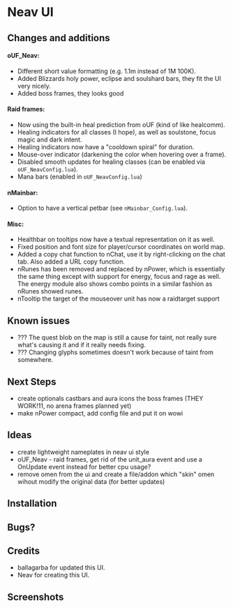 # Neav UI

## Changes and additions

#### oUF_Neav:

- Different short value formatting (e.g. 1.1m instead of 1M 100K).
- Added Blizzards holy power, eclipse and soulshard bars, they fit the UI very nicely.
- Added boss frames, they looks good 

#### Raid frames:

- Now using the built-in heal prediction from oUF (kind of like healcomm).
- Healing indicators for all classes (I hope), as well as soulstone, focus magic and dark intent.
- Healing indicators now have a "cooldown spiral" for duration.
- Mouse-over indicator (darkening the color when hovering over a frame).
- Disabled smooth updates for healing classes (can be enabled via `oUF_NeavConfig.lua`).
- Mana bars (enabled in `oUF_NeavConfig.lua`)

#### nMainbar:

- Option to have a vertical petbar (see `nMainbar_Config.lua`).

#### Misc:

- Healthbar on tooltips now have a textual representation on it as well.
- Fixed position and font size for player/cursor coordinates on world map.
- Added a copy chat function to nChat, use it by right-clicking on the chat tab. Also added a URL copy function.
- nRunes has been removed and replaced by nPower, which is essentially the same thing except with support for energy, focus and rage as well. The energy module also shows combo points in a similar fashion as nRunes showed runes.
- nTooltip the target of the mouseover unit has now a raidtarget support

## Known issues

- ??? The quest blob on the map is still a cause for taint, not really sure what's causing it and if it really needs fixing.
- ??? Changing glyphs sometimes doesn't work because of taint from somewhere.

## Next Steps

- create optionals castbars and aura icons the boss frames (THEY WORK!11, no arena frames planned yet)
- make nPower compact, add config file and put it on wowi


## Ideas

- create lightweight nameplates in neav ui style 
- oUF_Neav - raid frames, get rid of the unit_aura event and use a OnUpdate event instead for better cpu usage?
- remove omen from the ui and create a file/addon which "skin" omen wihout modify the original data (for better updates)

## Installation

## Bugs?

## Credits
- ballagarba for updated this UI.
- Neav for creating this UI.

## Screenshots
